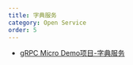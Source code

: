 ```yaml
---
title: 字典服务
category: Open Service
order: 5
---
```


* [gRPC Micro Demo项目-字典服务](https://github.com/pku-hit/dict)